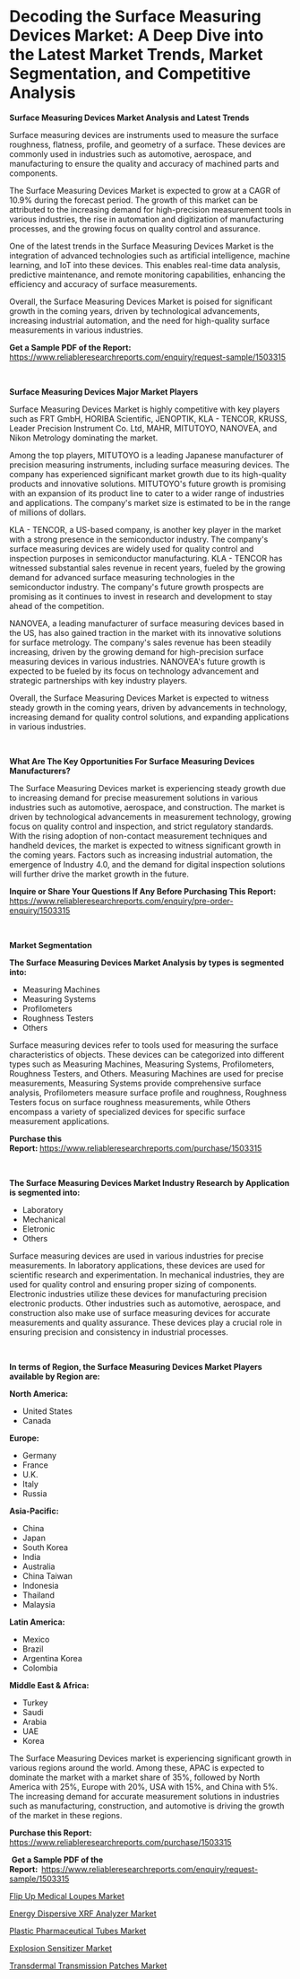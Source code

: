 <p><h1>Decoding the Surface Measuring Devices Market: A Deep Dive into the Latest Market Trends, Market Segmentation, and Competitive Analysis</h1></p><p><strong>Surface Measuring Devices Market Analysis and Latest Trends</strong></p>
<p><p>Surface measuring devices are instruments used to measure the surface roughness, flatness, profile, and geometry of a surface. These devices are commonly used in industries such as automotive, aerospace, and manufacturing to ensure the quality and accuracy of machined parts and components.</p><p>The Surface Measuring Devices Market is expected to grow at a CAGR of 10.9% during the forecast period. The growth of this market can be attributed to the increasing demand for high-precision measurement tools in various industries, the rise in automation and digitization of manufacturing processes, and the growing focus on quality control and assurance.</p><p>One of the latest trends in the Surface Measuring Devices Market is the integration of advanced technologies such as artificial intelligence, machine learning, and IoT into these devices. This enables real-time data analysis, predictive maintenance, and remote monitoring capabilities, enhancing the efficiency and accuracy of surface measurements.</p><p>Overall, the Surface Measuring Devices Market is poised for significant growth in the coming years, driven by technological advancements, increasing industrial automation, and the need for high-quality surface measurements in various industries.</p></p>
<p><strong>Get a Sample PDF of the Report:&nbsp;</strong> <a href="https://www.reliableresearchreports.com/enquiry/request-sample/1503315">https://www.reliableresearchreports.com/enquiry/request-sample/1503315</a></p>
<p>&nbsp;</p>
<p><strong>Surface Measuring Devices Major Market Players</strong></p>
<p><p>Surface Measuring Devices Market is highly competitive with key players such as FRT GmbH, HORIBA Scientific, JENOPTIK, KLA - TENCOR, KRUSS, Leader Precision Instrument Co. Ltd, MAHR, MITUTOYO, NANOVEA, and Nikon Metrology dominating the market. </p><p>Among the top players, MITUTOYO is a leading Japanese manufacturer of precision measuring instruments, including surface measuring devices. The company has experienced significant market growth due to its high-quality products and innovative solutions. MITUTOYO's future growth is promising with an expansion of its product line to cater to a wider range of industries and applications. The company's market size is estimated to be in the range of millions of dollars.</p><p>KLA - TENCOR, a US-based company, is another key player in the market with a strong presence in the semiconductor industry. The company's surface measuring devices are widely used for quality control and inspection purposes in semiconductor manufacturing. KLA - TENCOR has witnessed substantial sales revenue in recent years, fueled by the growing demand for advanced surface measuring technologies in the semiconductor industry. The company's future growth prospects are promising as it continues to invest in research and development to stay ahead of the competition.</p><p>NANOVEA, a leading manufacturer of surface measuring devices based in the US, has also gained traction in the market with its innovative solutions for surface metrology. The company's sales revenue has been steadily increasing, driven by the growing demand for high-precision surface measuring devices in various industries. NANOVEA's future growth is expected to be fueled by its focus on technology advancement and strategic partnerships with key industry players.</p><p>Overall, the Surface Measuring Devices Market is expected to witness steady growth in the coming years, driven by advancements in technology, increasing demand for quality control solutions, and expanding applications in various industries.</p></p>
<p>&nbsp;</p>
<p><strong>What Are The Key Opportunities For Surface Measuring Devices Manufacturers?</strong></p>
<p><p>The Surface Measuring Devices market is experiencing steady growth due to increasing demand for precise measurement solutions in various industries such as automotive, aerospace, and construction. The market is driven by technological advancements in measurement technology, growing focus on quality control and inspection, and strict regulatory standards. With the rising adoption of non-contact measurement techniques and handheld devices, the market is expected to witness significant growth in the coming years. Factors such as increasing industrial automation, the emergence of Industry 4.0, and the demand for digital inspection solutions will further drive the market growth in the future.</p></p>
<p><strong>Inquire or Share Your Questions If Any Before Purchasing This Report:</strong> <a href="https://www.reliableresearchreports.com/enquiry/pre-order-enquiry/1503315">https://www.reliableresearchreports.com/enquiry/pre-order-enquiry/1503315</a></p>
<p>&nbsp;</p>
<p><strong>Market Segmentation</strong></p>
<p><strong>The Surface Measuring Devices Market Analysis by types is segmented into:</strong></p>
<p><ul><li>Measuring Machines</li><li>Measuring Systems</li><li>Profilometers</li><li>Roughness Testers</li><li>Others</li></ul></p>
<p><p>Surface measuring devices refer to tools used for measuring the surface characteristics of objects. These devices can be categorized into different types such as Measuring Machines, Measuring Systems, Profilometers, Roughness Testers, and Others. Measuring Machines are used for precise measurements, Measuring Systems provide comprehensive surface analysis, Profilometers measure surface profile and roughness, Roughness Testers focus on surface roughness measurements, while Others encompass a variety of specialized devices for specific surface measurement applications.</p></p>
<p><strong>Purchase this Report:&nbsp;</strong><a href="https://www.reliableresearchreports.com/purchase/1503315">https://www.reliableresearchreports.com/purchase/1503315</a></p>
<p>&nbsp;</p>
<p><strong>The Surface Measuring Devices Market Industry Research by Application is segmented into:</strong></p>
<p><ul><li>Laboratory</li><li>Mechanical</li><li>Eletronic</li><li>Others</li></ul></p>
<p><p>Surface measuring devices are used in various industries for precise measurements. In laboratory applications, these devices are used for scientific research and experimentation. In mechanical industries, they are used for quality control and ensuring proper sizing of components. Electronic industries utilize these devices for manufacturing precision electronic products. Other industries such as automotive, aerospace, and construction also make use of surface measuring devices for accurate measurements and quality assurance. These devices play a crucial role in ensuring precision and consistency in industrial processes.</p></p>
<p>&nbsp;</p>
<p><strong>In terms of Region, the Surface Measuring Devices Market Players available by Region are:</strong></p>
<p>
    <p> <strong> North America: </strong>
        <ul>
            <li>United States</li>
            <li>Canada</li>
        </ul>
        </p> 
    <p> <strong> Europe: </strong>
        <ul>
            <li>Germany</li>
            <li>France</li>
            <li>U.K.</li>
            <li>Italy</li>
            <li>Russia</li>
        </ul>
        </p> 
    <p> <strong> Asia-Pacific: </strong>
        <ul>
            <li>China</li>
            <li>Japan</li>
            <li>South Korea</li>
            <li>India</li>
            <li>Australia</li>
            <li>China Taiwan</li>
            <li>Indonesia</li>
            <li>Thailand</li>
            <li>Malaysia</li>
        </ul>
        </p> 
    <p> <strong> Latin America: </strong>
        <ul>
            <li>Mexico</li>
            <li>Brazil</li>
            <li>Argentina Korea</li>
            <li>Colombia</li>
        </ul>
        </p> 
    <p> <strong> Middle East & Africa: </strong>
        <ul>
            <li>Turkey</li>
            <li>Saudi</li>
            <li>Arabia</li>
            <li>UAE</li>
            <li>Korea</li>
        </ul>
    </p>
    </p>
<p><p>The Surface Measuring Devices market is experiencing significant growth in various regions around the world. Among these, APAC is expected to dominate the market with a market share of 35%, followed by North America with 25%, Europe with 20%, USA with 15%, and China with 5%. The increasing demand for accurate measurement solutions in industries such as manufacturing, construction, and automotive is driving the growth of the market in these regions.</p></p>
<p><strong>Purchase this Report: </strong><a href="https://www.reliableresearchreports.com/purchase/1503315">https://www.reliableresearchreports.com/purchase/1503315</a></p>
<p>&nbsp;<strong>Get a Sample PDF of the Report:&nbsp;&nbsp;</strong><a href="https://www.reliableresearchreports.com/enquiry/request-sample/1503315">https://www.reliableresearchreports.com/enquiry/request-sample/1503315</a></p>
<p><strong></strong></p>
<p><p><a href="https://medium.com/@alesiabrahimi58/flip-up-medical-loupes-market-exploring-market-share-market-trends-and-future-growth-48aa64f2cb86">Flip Up Medical Loupes Market</a></p><p><a href="https://github.com/dimitrishawkinswaynenp91rgz/Market-Research-Report-List-1/blob/main/energy-dispersive-xrf-analyzer-market.md">Energy Dispersive XRF Analyzer Market</a></p><p><a href="https://medium.com/@alesiabrahimi58/analyzing-plastic-pharmaceutical-tubes-market-global-industry-perspective-and-forecast-2024-to-8fadeaf53415">Plastic Pharmaceutical Tubes Market</a></p><p><a href="https://github.com/danielneavesallisons03mba/Market-Research-Report-List-1/blob/main/explosion-sensitizer-market.md">Explosion Sensitizer Market</a></p><p><a href="https://medium.com/@besaosmani1903/transdermal-transmission-patches-market-analysis-and-sze-forecasted-for-period-from-2024-to-2031-4668d78e7a1d">Transdermal Transmission Patches Market</a></p></p>
